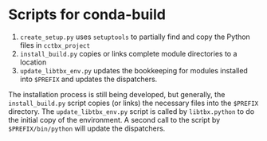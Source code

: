 # Scripts for conda-build

1) `create_setup.py` uses `setuptools` to partially find and copy the Python files in `cctbx_project`
2) `install_build.py` copies or links complete module directories to a location
3) `update_libtbx_env.py` updates the bookkeeping for modules installed into `$PREFIX` and updates the dispatchers.

The installation process is still being developed, but generally, the
`install_build.py` script copies (or links) the necessary files into the
`$PREFIX` directory. The `update_libtbx_env.py` script is called by
`libtbx.python` to do the initial copy of the environment. A second call
to the script by `$PREFIX/bin/python` will update the dispatchers.
